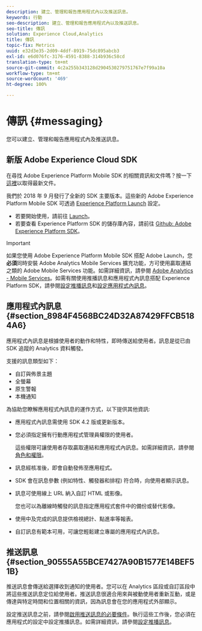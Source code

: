 ```yaml
---
description: 建立、管理和報告應用程式內以及推送訊息。
keywords: 行動
seo-description: 建立、管理和報告應用程式內以及推送訊息。
seo-title: 傳訊
solution: Experience Cloud,Analytics
title: 傳訊
topic-fix: Metrics
uuid: e32d3e35-2d09-4ddf-8919-75dc895abcb3
exl-id: e6d076fc-3176-4591-8388-314b936c58cd
translation-type: tm+mt
source-git-commit: 4c2a255b343128d2904530279751767e7f99a10a
workflow-type: tm+mt
source-wordcount: '469'
ht-degree: 100%

---
```


# 傳訊 {#messaging}

您可以建立、管理和報告應用程式內及推送訊息。

## 新版 Adobe Experience Cloud SDK

在尋找 Adobe Experience Platform Mobile SDK 的相關資訊和文件嗎？按一下[這裡](https://aep-sdks.gitbook.io/docs/)以取得最新文件。

我們於 2018 年 9 月發行了全新的 SDK 主要版本。這些新的 Adobe Experience Platform Mobile SDK 可透過 [Experience Platform Launch](https://www.adobe.com/tw/experience-platform/launch.html) 設定。

* 若要開始使用，請前往 [Launch](https://launch.adobe.com/)。
* 若要查看 Experience Platform SDK 的儲存庫內容，請前往 [Github: Adobe Experience Platform SDK](https://github.com/Adobe-Marketing-Cloud/acp-sdks)。

>[!IMPORTANT]
>
> 如果您使用 Adobe Experience Platform Mobile SDK 搭配 Adobe Launch，您&#x200B;**必須**&#x200B;同時安裝 Adobe Analytics Mobile Services 擴充功能，方可使用贏取連結之類的 Adobe Mobile Services 功能。如需詳細資訊，請參閱 [Adobe Analytics - Mobile Services](https://aep-sdks.gitbook.io/docs/using-mobile-extensions/adobe-analytics-mobile-services)。如需有關使用推播訊息和應用程式內訊息搭配 Experience Platform SDK，請參閱[設定推播訊息](https://aep-sdks.gitbook.io/docs/using-mobile-extensions/adobe-analytics-mobile-services#set-up-push-messaging)和[設定應用程式內訊息](https://aep-sdks.gitbook.io/docs/using-mobile-extensions/adobe-analytics-mobile-services#set-up-in-app-messaging)。

## 應用程式內訊息 {#section_8984F4568BC24D32A87429FFCB5184A6}

應用程式內訊息是根據使用者的動作和特性，即時傳送給使用者。訊息是從已由 SDK 追蹤的 Analytics 資料觸發。

支援的訊息類型如下：

* 自訂與佈景主題
* 全螢幕
* 原生警報
* 本機通知

為協助您瞭解應用程式內訊息的運作方式，以下提供其他資訊:

* 應用程式內訊息需使用 SDK 4.2 版或更新版本。
* 您必須指定擁有行動應用程式管理員權限的使用者。

   這些權限可讓使用者存取贏取連結和應用程式內訊息。如需詳細資訊，請參閱[角色和權限](/help/using/gs/c-mob-roles-and-permissions.md)。
* 訊息經核准後，即會自動發佈至應用程式。
* SDK 會在訊息參數 (例如特性、觸發器和排程) 符合時，向使用者顯示訊息。
* 訊息可使用線上 URL 納入自訂 HTML 或影像。

   您也可以為離線時觸發的訊息指定應用程式套件中的備份或替代影像。
* 使用中及完成的訊息提供檢視總計、點進率等報表。
* 自訂訊息有範本可用，可讓您輕鬆建立專屬的應用程式內訊息。

## 推送訊息 {#section_90555A55BCE7427A90B1577E14BEF51B}

推送訊息會傳送給選擇收到通知的使用者。您可以在 Analytics 區段或自訂區段中將這些推送訊息定位給使用者。推送訊息很適合用來與被動使用者重新互動，或是傳達與特定時間和位置相關的資訊，因為訊息會在您的應用程式外部顯示。

設定推送訊息之前，請參閱[啟用推送訊息的必要條件](/help/using/c-manage-app-settings/c-mob-confg-app/configure-push-messaging/prerequisites-push-messaging.md)。執行這些工作後，您必須在應用程式的設定中設定推播訊息。如需詳細資訊，請參閱[設定推播訊息](/help/using/c-manage-app-settings/c-mob-confg-app/configure-push-messaging/configure-push-messaging.md)。
